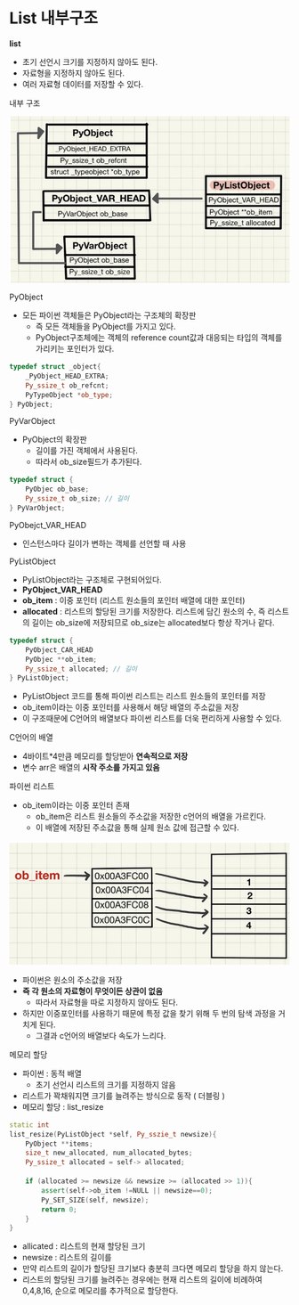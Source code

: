 # List 내부구조

**list**

- 초기 선언시 크기를 지정하지 않아도 된다.
- 자료형을 지정하지 않아도 된다.
- 여러 자료형 데이터를 저장할 수 있다.

내부 구조

<img src="./List 내부구조.assets/image-20230419163741420.png" alt="image-20230419163741420" style="zoom: 67%;" />

PyObject

- 모든 파이썬 객체들은 PyObject라는 구조체의 확장판
  - 즉 모든 객체들을 PyObject를 가지고 있다.
  - PyObject구조체에는 객체의 reference count값과 대응되는 타입의 객체를 가리키는 포인터가 있다.

```C++
typedef struct _object{
    _PyObject_HEAD_EXTRA;
    Py_ssize_t ob_refcnt;
    PyTypeObject *ob_type;
} PyObject;
```



PyVarObject

- PyObject의 확장판
  - 길이를 가진 객체에서 사용된다.
  - 따라서 ob_size필드가 추가된다.

```c++
typedef struct {
	PyObjec ob_base;
    Py_ssize_t ob_size; // 길이
} PyVarObject;
```



PyObejct_VAR_HEAD

- 인스턴스마다 길이가 변하는 객체를 선언할 때 사용



PyListObject

- PyListObject라는 구조체로 구현되어있다.
- **PyObject_VAR_HEAD**
- **ob_item** : 이중 포인터 (리스트 원소들의 포인터 배열에 대한 포인터)
- **allocated** : 리스트의 할당된 크기를 저장한다. 리스트에 담긴 원소의 수, 즉 리스트의 길이는 ob_size에 저장되므로 ob_size는 allocated보다 항상 작거나 같다.

```c++
typedef struct {
    PyObject_CAR_HEAD
	PyObjec **ob_item;
    Py_ssize_t allocated; // 길이
} PyListObject;
```

- PyListObject 코드를 통해 파이썬 리스트는 리스트 원소들의 포인터를 저장
- ob_item이라는 이중 포인터를 사용해서 해당 배열의 주소값을 저장
- 이 구조때문에 C언어의 배열보다 파이썬 리스트를 더욱 편리하게 사용할 수 있다.



C언어의 배열

- 4바이트*4만큼 메모리를 할당받아 **연속적으로 저장**
- 변수 arr은 배열의 **시작 주소를 가지고 있음**



파이썬 리스트

- ob_item이라는 이중 포인터 존재
  - ob_item은 리스트 원소들의 주소값을 저장한 c언어의 배열을 가르킨다.
  - 이 배열에 저장된 주소값을 통해 실제 원소 값에 접근할 수 있다.

<img src="./List 내부구조.assets/image-20230419165755629.png" alt="image-20230419165755629" style="zoom:67%;" />

- 파이썬은 원소의 주소값을 저장
- **즉 각 원소의 자료형이 무엇이든 상관이 없음**
  - 따라서 자료형을 따로 지정하지 않아도 된다.
- 하지만 이중포인터를 사용하기 때문에 특정 값을 찾기 위해 두 번의 탐색 과정을 거치게 된다.
  - 그결과 c언어의 배열보다 속도가 느리다.



메모리 할당

- 파이썬 : 동적 배열
  - 초기 선언시 리스트의 크기를 지정하지 않음
- 리스트가 꽉채워지면 크기를 늘려주는 방식으로 동작 ( 더블링 )
- 메모리 할당 :  list_resize 

```C++
static int
list_resize(PyListObject *self, Py_sszie_t newsize){
    PyObject **items;
    size_t new_allocated, num_allocated_bytes;
    Py_ssize_t allocated = self-> allocated;
    
    if (allocated >= newsize && newsize >= (allocated >> 1)){
        assert(self->ob_item !=NULL || newsize==0);
        Py_SET_SIZE(self, newsize);
        return 0;
    }
}
```

- allicated : 리스트의 현재 할당된 크기
- newsize : 리스트의 길이를
- 만약 리스트의 길이가 할당된 크기보다 충분히 크다면 메모리 할당을 하지 않는다.
- 리스트의 할당된 크기를 늘려주는 경우에는 현재 리스트의 길이에 비례하여 0,4,8,16, 순으로 메모리를 추가적으로 할당한다.